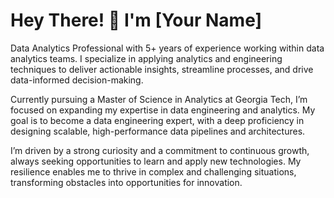 # Hey There! 👋 I'm [Your Name]

Data Analytics Professional with 5+ years of experience working within data analytics teams. I specialize in applying analytics and engineering techniques to deliver actionable insights, streamline processes, and drive data-informed decision-making.

Currently pursuing a Master of Science in Analytics at Georgia Tech, I’m focused on expanding my expertise in data engineering and analytics. My goal is to become a data engineering expert, with a deep proficiency in designing scalable, high-performance data pipelines and architectures.

I’m driven by a strong curiosity and a commitment to continuous growth, always seeking opportunities to learn and apply new technologies. My resilience enables me to thrive in complex and challenging situations, transforming obstacles into opportunities for innovation.

